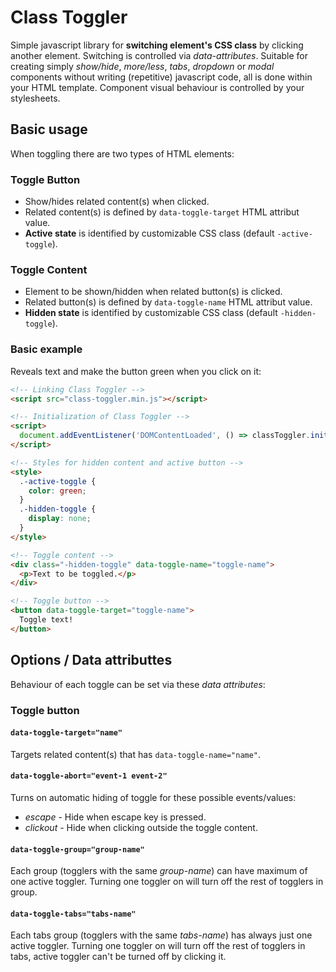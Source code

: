 # Class Toggler
Simple javascript library for **switching element's CSS class** by clicking another element. Switching is controlled via *data-attributes*. Suitable for creating simply *show/hide*, *more/less*, *tabs*, *dropdown* or *modal* components without writing (repetitive) javascript code, all is done within your HTML template. Component visual behaviour is controlled by your stylesheets.

## Basic usage
When toggling there are two types of HTML elements:

### Toggle Button
- Show/hides related content(s) when clicked.
- Related content(s) is defined by `data-toggle-target` HTML attribut value.
- **Active state** is identified by customizable CSS class (default `-active-toggle`).
### Toggle Content
- Element to be shown/hidden when related button(s) is clicked.
- Related button(s) is defined by `data-toggle-name` HTML attribut value.
- **Hidden state** is identified by customizable CSS class (default `-hidden-toggle`).

### Basic example
Reveals text and make the button green when you click on it:
```html
<!-- Linking Class Toggler -->
<script src="class-toggler.min.js"></script>

<!-- Initialization of Class Toggler -->
<script>
  document.addEventListener('DOMContentLoaded', () => classToggler.init());
</script>

<!-- Styles for hidden content and active button -->
<style>
  .-active-toggle {
    color: green;
  }
  .-hidden-toggle {
    display: none;
  }
</style>

<!-- Toggle content -->
<div class="-hidden-toggle" data-toggle-name="toggle-name">
  <p>Text to be toggled.</p>
</div>

<!-- Toggle button -->
<button data-toggle-target="toggle-name">
  Toggle text!
</button>
```

## Options / Data attributtes
Behaviour of each toggle can be set via these *data attributes*:

### Toggle button

#### `data-toggle-target="name"`
Targets related content(s) that has `data-toggle-name="name"`.

#### `data-toggle-abort="event-1 event-2"`
Turns on automatic hiding of toggle for these possible events/values:
- *escape* - Hide when escape key is pressed.
- *clickout* - Hide when clicking outside the toggle content.

#### `data-toggle-group="group-name"`
Each group (togglers with the same *group-name*) can have maximum of one active toggler. Turning one toggler on will turn off the rest of togglers in group.

#### `data-toggle-tabs="tabs-name"`
Each tabs group (togglers with the same *tabs-name*) has always just one active toggler. Turning one toggler on will turn off the rest of togglers in tabs, active toggler can't be turned off by clicking it.

